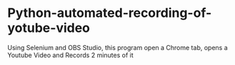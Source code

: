 # Python-automated-recording-of-yotube-video
Using Selenium and OBS Studio, this program open a Chrome tab, opens a Youtube Video and Records 2 minutes of it
